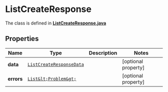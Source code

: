 

# ListCreateResponse

The class is defined in **[ListCreateResponse.java](../../src/main/java/example/micronaut/model/ListCreateResponse.java)**

## Properties

Name | Type | Description | Notes
------------ | ------------- | ------------- | -------------
**data** | [`ListCreateResponseData`](ListCreateResponseData.md) |  |  [optional property]
**errors** | [`List&lt;Problem&gt;`](Problem.md) |  |  [optional property]




